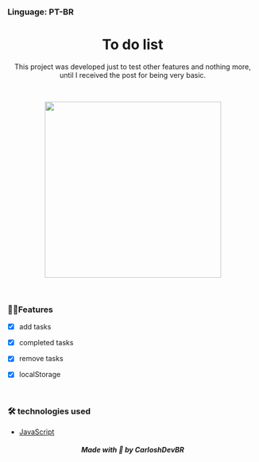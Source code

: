 ### Linguage: PT-BR

<h1 align="center">To do list</h1>

<p align="center">This project was developed just to test other features and nothing more, until I received the post for being very basic.</p>

<br>

<p align="center">
<img src="" width="355px" />
</p>

<br>

### 🚀🚀Features

- [x] add tasks

- [x] completed tasks

- [x] remove tasks

- [x] localStorage

<br>

### 🛠️ technologies used

- [JavaScript]()

<h5 align="center"> Made with 💜 by CarloshDevBR</h5>
